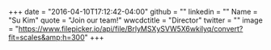 +++
date = "2016-04-10T17:12:42-04:00"
github = ""
linkedin = ""
Name = "Su Kim"
quote = "Join our team!"
wwcdctitle = "Director"
twitter = ""
image = "https://www.filepicker.io/api/file/BrlyMSXySVW5X6wkilyq/convert?fit=scales&amp;h=300"
+++

